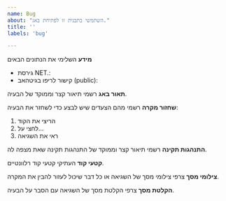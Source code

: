 ```yaml
---
name: Bug
about: "השתמשי בתבנית זו לפתיחת באג."
title: ''
labels: 'bug'

---
```

**מידע**
השלימי את הנתונים הבאים
- גירסת NET.:
- קישור לריפו בגיטהאב (public):
  

**תאור באג**
רשמי תיאור קצר וממוקד של הבעיה.


**שחזור מקרה**
רשמי מהם הצעדים שיש לבצע כדי לשחזר את הבעיה:
1. הריצי את הקוד
2. לחצי על...
3. ראי את השגיאה


**התנהגות תקינה**
רשמי תיאור קצר וממוקד של התנהגות תקינה שאת מצפה לה.


**קטעי קוד**
העתיקי קטעי קוד רלוונטיים.


**צילומי מסך**
צרפי צילומי מסך של השגיאה או כל דבר שיכול לעזור להבין את המקרה.


**הקלטת מסך**
צרפי הקלטת מסך של השגיאה עם הסבר על הבעיה.

